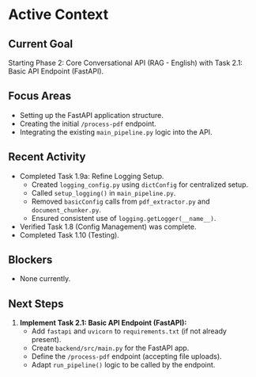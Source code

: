 # Active Context

## Current Goal
Starting Phase 2: Core Conversational API (RAG - English) with Task 2.1: Basic API Endpoint (FastAPI).

## Focus Areas
*   Setting up the FastAPI application structure.
*   Creating the initial `/process-pdf` endpoint.
*   Integrating the existing `main_pipeline.py` logic into the API.

## Recent Activity
*   Completed Task 1.9a: Refine Logging Setup.
    *   Created `logging_config.py` using `dictConfig` for centralized setup.
    *   Called `setup_logging()` in `main_pipeline.py`.
    *   Removed `basicConfig` calls from `pdf_extractor.py` and `document_chunker.py`.
    *   Ensured consistent use of `logging.getLogger(__name__)`.
*   Verified Task 1.8 (Config Management) was complete.
*   Completed Task 1.10 (Testing).

## Blockers
*   None currently.

## Next Steps
1.  **Implement Task 2.1: Basic API Endpoint (FastAPI):**
    *   Add `fastapi` and `uvicorn` to `requirements.txt` (if not already present).
    *   Create `backend/src/main.py` for the FastAPI app.
    *   Define the `/process-pdf` endpoint (accepting file uploads).
    *   Adapt `run_pipeline()` logic to be called by the endpoint.
